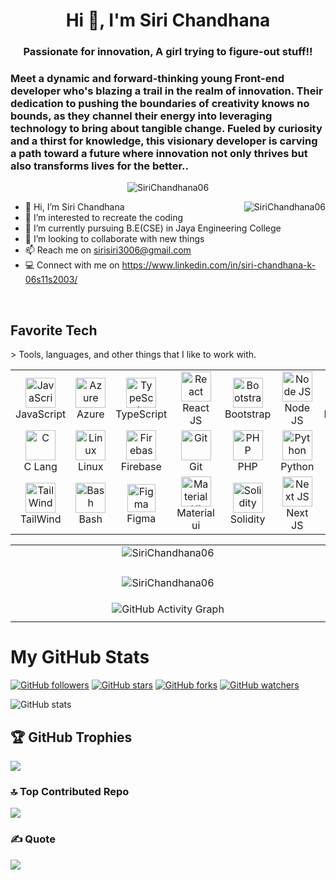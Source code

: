 

<h1 align="center">Hi 👋, I'm Siri Chandhana</h1>
<h3 align="center">Passionate for innovation, A girl trying to figure-out stuff!!</h3>
<h3>Meet a dynamic and forward-thinking young Front-end developer who's blazing a trail in the realm of innovation. Their dedication to pushing the boundaries of creativity knows no bounds, as they channel their energy into leveraging technology to bring about tangible change. Fueled by curiosity and a thirst for knowledge, this visionary developer is carving a path toward a future where innovation not only thrives but also transforms lives for the better..</h3>

<p align="center"> <img src="https://komarev.com/ghpvc/?username=SiriChandhana06&label=Profile%20views&color=0e75b6&style=flat" alt="SiriChandhana06" /> </p>
<a href="#SiriChandhana06-title">
  <img src="https://github-readme-stats.vercel.app/api?username=SiriChandhana06&show_icons=true&theme=react&count_private=true&include_all_commits=true" alt="SiriChandhana06" align="right" />
</a>

- 👋 Hi, I’m Siri Chandhana
- 👀 I’m interested to recreate the coding
- 🌱 I’m currently pursuing B.E(CSE) in Jaya Engineering College
- 💞️ I’m looking to collaborate with new things 
- 📫 Reach me on sirisiri3006@gmail.com
- 💻  Connect with me on https://www.linkedin.com/in/siri-chandhana-k-06s11s2003/

<br>

<h2 align="left" id="SiriChandhana06">Favorite Tech</h2>
> Tools, languages, and other things that I like to work with.

<table align="center">
  <tr>
    <td align="center" width="96">
      <a href="#SiriChandhana06">
        <img src="https://upload.wikimedia.org/wikipedia/commons/thumb/9/99/Unofficial_JavaScript_logo_2.svg/1024px-Unofficial_JavaScript_logo_2.svg.png" width="48" height="48" alt="JavaScript" />
      </a>
      <br>JavaScript
    </td>
    <td align="center" width="96">
      <a href="#SiriChandhana06">
        <img src="https://i.ibb.co/jDGr3z0/azure-removebg-preview.png" width="48" height="48" alt="Azure" />
      </a>
      <br>Azure
    </td>
    <td align="center" width="96">
      <a href="#SiriChandhana06">
        <img src="https://upload.wikimedia.org/wikipedia/commons/thumb/4/4c/Typescript_logo_2020.svg/1200px-Typescript_logo_2020.svg.png" width="48" height="48" alt="TypeScript" />
      </a>
      <br>TypeScript
    </td>
    <td align="center" width="96">
      <a href="#SiriChandhana06">
        <img src="https://brandlogos.net/wp-content/uploads/2020/09/react-logo.png" width="48" height="48" alt="React" />
      </a>
      <br>React JS
    </td>
    <td align="center" width="96">
      <a href="#SiriChandhana06">
        <img src="https://cdn.worldvectorlogo.com/logos/bootstrap-4.svg" width="48" height="48" alt="Bootstrap" />
      </a>
      <br>Bootstrap
    </td>
    <td align="center" width="96">
      <a href="#SiriChandhana06">
        <img src="https://upload.wikimedia.org/wikipedia/commons/thumb/d/d9/Node.js_logo.svg/590px-Node.js_logo.svg.png" width="48" height="48" alt="Node JS" />
      </a>
      <br>Node JS
    </td>
     <td align="center" width="96"> 
      <a href="#SiriChandhana06" >
        <img src="https://w7.pngwing.com/pngs/956/695/png-transparent-mongodb-original-wordmark-logo-icon-thumbnail.png" width="48" height="48" alt="Mongo DB" />
      </a>
      <br>MongoDB
    </td>
  </tr>
  
  <tr>
    <td align="center" width="96"> 
      <a href="#SiriChandhana06" >
        <img src="https://img.icons8.com/color/452/c-programming.png" width="48" height="48" alt="C" />
      </a>
      <br>C Lang
    </td>
    <td align="center" width="96">
      <a href="#SiriChandhana06" >
        <img src="https://camo.githubusercontent.com/d7574156c7a1844d3c2907bae0e76254cca759290c08e08a6ef2bd7543c8c0ca/68747470733a2f2f692e6962622e636f2f737331374b47302f63376238313133323437666563643833626439623565643562643366333464352d72656d6f766562672d707265766965772e706e67" width="48" height="48" alt="Linux" />
      </a>
      <br>Linux
    </td>
    <td align="center" width="96">
      <a href="#SiriChandhana06">
        <img src="https://4.bp.blogspot.com/-rtNRVM3aIvI/XJX_U07Z-II/AAAAAAAAJXY/YpdOo490FTgdKOxM4qDG-2-EzcNFAWkKACK4BGAYYCw/s1600/logo%2Bfirebase%2Bicon.png" width="48" height="48" alt="Firebase" />
      </a>
      <br>Firebase
    </td>
    <td align="center" width="96">
      <a href="#SiriChandhana06" >
        <img src="https://upload.wikimedia.org/wikipedia/commons/thumb/3/3f/Git_icon.svg/1200px-Git_icon.svg.png" width="48" height="48" alt="Git" />
      </a>
      <br>Git
    </td>
    <td align="center" width="96">
      <a href="#SiriChandhana06" >
        <img src="https://i.ibb.co/LzmYpDX/146-1466902-php-logo-png-transparent-php-logo-png-png-removebg-preview.png" width="48" height="48" alt="PHP" />
      </a>
      <br>PHP
    </td>
        <td align="center" width="96">
      <a href="#SiriChandhana06">
        <img src="https://upload.wikimedia.org/wikipedia/commons/thumb/c/c3/Python-logo-notext.svg/1200px-Python-logo-notext.svg.png" width="48" height="48" alt="Python" />
      </a>
      <br>Python
    </td>
    <td align="center" width="96">
      <a href="#SiriChandhana06">
        <img src="https://cdn.worldvectorlogo.com/logos/django.svg" width="48" height="48" alt="Django" />
      </a>
      <br>Django
    </td>
  </tr>
   <tr>
    <td align="center" width="96">
      <a href="#SiriChandhana06">
        <img src="https://upload.wikimedia.org/wikipedia/commons/thumb/d/d5/Tailwind_CSS_Logo.svg/2048px-Tailwind_CSS_Logo.svg.png" width="48" height="48" alt="TailWind" />
      </a>
      <br>TailWind
    </td>
    <td align="center" width="96">
      <a href="#SiriChandhana06">
        <img src="https://bashlogo.com/img/symbol/png/full_colored_dark.png" width="48" height="48" alt="Bash" />
      </a>
      <br>Bash
    </td>
    <td align="center" width="96">
      <a href="#SiriChandhana06">
        <img src="https://upload.wikimedia.org/wikipedia/commons/3/33/Figma-logo.svg" width="45" height="45" alt="Figma" />
      </a>
      <br>Figma
    </td>
    <td align="center" width="96">
      <a href="#SiriChandhana06">
        <img src="https://media.zeemly.com/zeemly/product/material-ui.png" width="48" height="48" alt="Material UI" />
      </a>
      <br>Material ui
    </td>
    <td align="center" width="96">
      <a href="#SiriChandhana06">
        <img src="https://cdn.icon-icons.com/icons2/2107/PNG/512/file_type_solidity_icon_130156.png" width="48" height="48" alt="Solidity" />
      </a>
      <br>Solidity
    </td>
          <td align="center" width="96"> 
      <a href="#SiriChandhana06" >
        <img src="https://cdn.worldvectorlogo.com/logos/next-js.svg" width="48" height="48" alt="Next JS" />
      </a>
      <br>Next JS
    </td>
             <td align="center" width="96"> 
      <a href="#SiriChandhana06" >
        <img src="https://brandeps.com/logo-download/G/Google-Cloud-logo-vector-01.svg" width="48" height="48" alt="Google Cloud" />
      </a>
      <br>G Cloud
    </td>
  </tr>
    
</table>

<table align="center">
  <tr>
    <td align="center" width="1000">
<img align="center" src="https://github-readme-stats.vercel.app/api/top-langs?username=SiriChandhana06&show_icons=true&locale=en&layout=compact&langs_count=8&theme=highcontrast&hide=html&hide_border=true" alt="SiriChandhana06" />
</td>
  </tr>
<tr>
    <td align="center" width="1000">
    </td>
</tr>
</td>
<tr>
    <td align="center" width="1000">
<p><img align="center" src="https://github-readme-streak-stats.herokuapp.com/?user=SiriChandhana06&theme=highcontrast&hide_border=true"&& alt="SiriChandhana06" /></p>
</td>
</tr>

<tr>
  <td align="center" width="1000"><img align="center" src="https://github-readme-activity-graph.vercel.app/graph?username=SiriChandhana06&custom_title=Siri Chandhana's%20GitHub%20Activity%20Graph&hide_border=true&border_radius=15&bg_color=000000&color=FFD700&line=1E90FF&point=1E90FF&area_color=000000&title_color=FFD700&area=true" alt="GitHub Activity Graph" /></td>
</tr>
<tr>
    <td align="center" width="1000">
    </td>
</tr>
</table>
  
  # My GitHub Stats

[![GitHub followers](https://img.shields.io/github/followers/SiriChandhana06?style=social)](https://github.com/SiriChandhana06)
[![GitHub stars](https://img.shields.io/github/stars/SiriChandhana06?style=social)](https://github.com/SiriChandhana06)
[![GitHub forks](https://img.shields.io/github/forks/SiriChandhana06?style=social)](https://github.com/SiriChandhana06)
[![GitHub watchers](https://img.shields.io/github/watchers/SiriChandhana06?style=social)](https://github.com/SiriChandhana06)

![GitHub stats](https://github-readme-stats.vercel.app/api?username=SiriChandhana06&show_icons=true&count_private=true&hide_border=true&border_radius=15&show_icons=true&theme=highcontrast)


## 🏆 GitHub Trophies
![](https://github-profile-trophy.vercel.app/?username=SiriChandhana06&theme=radical&no-frame=false&no-bg=true&margin-w=4)

### 🔝 Top Contributed Repo

![](https://github-contributor-stats.vercel.app/api?username=SiriChandhana06&limit=5&theme=dark&combine_all_yearly_contributions=true)

### ✍️ Quote
![](https://quotes-github-readme.vercel.app/api?type=horizontal&theme=radical)
